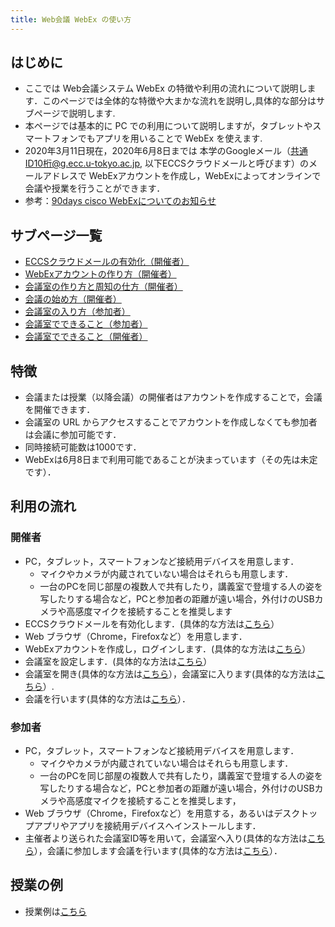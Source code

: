 ```yaml
---
title: Web会議 WebEx の使い方
---
```



## はじめに
* ここでは Web会議システム WebEx の特徴や利用の流れについて説明します．このページでは全体的な特徴や大まかな流れを説明し,具体的な部分はサブページで説明します.
* 本ページでは基本的に PC での利用について説明しますが，タブレットやスマートフォンでもアプリを用いることで WebEx を使えます.
* 2020年3月11日現在，2020年6月8日までは 本学のGoogleメール（共通ID10桁@g.ecc.u-tokyo.ac.jp, 以下ECCSクラウドメールと呼びます）のメールアドレスで WebExアカウントを作成し，WebExによってオンラインで会議や授業を行うことができます．
* 参考：[90days cisco WebExについてのお知らせ](https://www.u-tokyo.ac.jp/adm/dics/ja/90dayswebex.html)

## サブページ一覧
* <a href="activate_eccs_account" target="_blank">ECCSクラウドメールの有効化（開催者）<a/>  
* <a href="create_webex_account" target="_blank">WebExアカウントの作り方（開催者）<a/>  
* <a href="create_meeting" target="_blank">会議室の作り方と周知の仕方（開催者）<a/> 
* <a href="open_meeting" target="_blank">会議の始め方（開催者）<a/> 
* <a href="join_meeting" target="_blank">会議室の入り方（参加者）<a/> 
* <a href="do_meeting_participant" target="_blank">会議室でできること（参加者）<a/> 
* <a href="do_meeting_owner" target="_blank">会議室でできること（開催者）<a/> 


## 特徴
* 会議または授業（以降会議）の開催者はアカウントを作成することで，会議を開催できます．
* 会議室の URL からアクセスすることでアカウントを作成しなくても参加者は会議に参加可能です．
* 同時接続可能数は1000です．
* WebExは6月8日まで利用可能であることが決まっています（その先は未定です）．

## 利用の流れ

### 開催者
  * PC，タブレット，スマートフォンなど接続用デバイスを用意します．
    * マイクやカメラが内蔵されていない場合はそれらも用意します．
    * 一台のPCを同じ部屋の複数人で共有したり，講義室で登壇する人の姿を写したりする場合など，PCと参加者の距離が遠い場合，外付けのUSBカメラや高感度マイクを接続することを推奨します
  * ECCSクラウドメールを有効化します．(具体的な方法は<a href="activate_eccs_account" target="_blank">こちら</a>）
  * Web ブラウザ（Chrome，Firefoxなど）を用意します．
  * WebExアカウントを作成し，ログインします．(具体的な方法は<a href="create_webex_account" target="_blank">こちら</a>）
  * 会議室を設定します．(具体的な方法は<a href="create_meeting" target="_blank">こちら</a>）
  * 会議室を開き(具体的な方法は<a href="open_meeting" target="_blank">こちら</a>），会議室に入ります(具体的な方法は<a href="join_meeting" target="_blank">こちら</a>）.
  * 会議を行います(具体的な方法は<a href="do_meeting_owner" target="_blank">こちら</a>）．
  
### 参加者
  * PC，タブレット，スマートフォンなど接続用デバイスを用意します．
    * マイクやカメラが内蔵されていない場合はそれらも用意します．
    * 一台のPCを同じ部屋の複数人で共有したり，講義室で登壇する人の姿を写したりする場合など，PCと参加者の距離が遠い場合，外付けのUSBカメラや高感度マイクを接続することを推奨します，
  * Web ブラウザ（Chrome，Firefoxなど）を用意する，あるいはデスクトップアプリやアプリを接続用デバイスへインストールします．
  * 主催者より送られた会議室ID等を用いて，会議室へ入り(具体的な方法は<a href="join_meeting" target="_blank">こちら</a>），会議に参加します会議を行います(具体的な方法は<a href="do_meeting_participant" target="_blank">こちら</a>）．

## 授業の例
* 授業例は<a href="browse_samples" target="_blank">こちら</a>
  